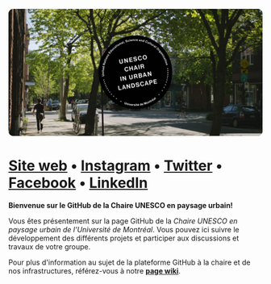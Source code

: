 ![UNESCO chair banner](https://raw.githubusercontent.com/CUPUM/.github/main/profile/beaudrymarchand-banner_borderless-20221024.svg)

# [Site web](https://www.unesco-paysage.umontreal.ca/) • [Instagram](https://www.instagram.com/unesco.studio/) • [Twitter](https://twitter.com/unesco_studio) • [Facebook](https://www.facebook.com/unesco.studio/) • [LinkedIn](https://ca.linkedin.com/company/unesco.studio)

**Bienvenue sur le GitHub de la Chaire UNESCO en paysage urbain!**

Vous êtes présentement sur la page GitHub de la *Chaire UNESCO en paysage urbain de l’Université de Montréal*. Vous pouvez ici suivre le développement des différents projets et participer aux discussions et travaux de votre groupe.

Pour plus d'information au sujet de la plateforme GitHub à la chaire et de nos infrastructures, référez-vous à notre **[page wiki](https://github.com/CUPUM/.github/wiki)**.
